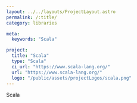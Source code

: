 ```yaml
---
layout: ../../layouts/ProjectLayout.astro
permalink: /:title/
category: libraries

meta:
  keywords: "Scala"

project:
  title: "Scala"
  type: "Scala"
  ci_url: "https://www.scala-lang.org/"
  url: "https://www.scala-lang.org/"
  logo: "/public/assets/projectLogos/scala.png"
---
```


<p>Scala</p>
